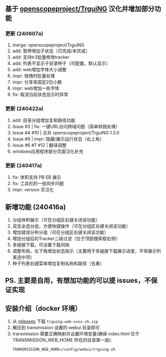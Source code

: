 
## 基于 [openscopeproject/TrguiNG](https://github.com/openscopeproject/TrguiNG) 汉化并增加部分功能

### 更新 (240607a)
1. merge: openscopeproject/TrguiNG
2. add: 暂停增加子状态（已完成/未完成）
3. add: 支持tr3批量修改tracker
4. add: 列表不显示子目录种子（可配置，默认显示）
5. add: web增加字体大小调整
6. impr: 拖拽时批量处理
7. impr: 分享率固定2位小数
8. impr: web增加一些字体
9. fix: 取消当前状态显示时异常

### 更新 (240422a)
1. add: 目录分组增加复制路径功能
2. Issue #3 | fix: 一键URL访问跨域问题（简单转跳处理）
3. Issue #4 #10 | 合并 openscopeproject/TrguiNG:1.3.0
4. Issue #9 | impr: 隐藏/展示运行状态（右上角）
5. Issue #6 #7 #12 | 翻译调整
6. windows应用程序部分页面汉化补充

### 更新 (240417a)
1. fix: 体积支持 PB EB 展示
2. fix: 工具栏的一些同步问题
3. impr: version 页汉化

## 新增功能 (240416a)
1. 分组体积展示（可在分组区右键关闭该功能）
2. 双击全选分组，方便快捷操作（可在分组区右键关闭该功能）
3. 增加错误分布分组（可在分组区右键关闭该功能）
4. 增加分组后的Tracker二级过滤（位于顶部搜索框右侧）
5. 多链接下载，可设置下载间隔
6. 调整布局，左下角增加状态指示（主要用于多链接下载展示进度，平常展示列表选中项）
7. 种子列表右键菜单增加复制名称和路径（去重）

## PS. 主要是自用，有想加功能的可以提 issues，不保证实现

## 安装介绍（docker 环境）
1. 从 [releases](https://github.com/jayzcoder/TrguiNG/releases) 下载 `trguing-web-xxxx-zh.zip`
2. 解压到 transmission 设置的 webui 目录即可
3. transmission 需要正确映射并设置环境变量(确保 index.html 位于 TRANSMISSION_WEB_HOME 所在的目录第一层):
   ```
   TRANSMISSION_WEB_HOME=/config/webui/trguing-zh
   ```
